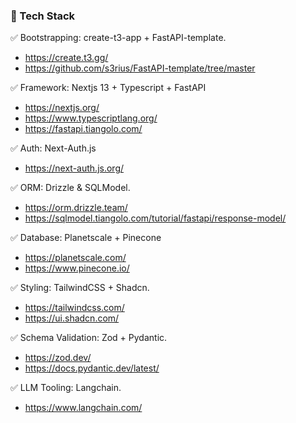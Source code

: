 ### 🚀 Tech Stack

✅ Bootstrapping: create-t3-app + FastAPI-template.

-   https://create.t3.gg/
-   https://github.com/s3rius/FastAPI-template/tree/master

✅ Framework: Nextjs 13 + Typescript + FastAPI

-   https://nextjs.org/
-   https://www.typescriptlang.org/
-   https://fastapi.tiangolo.com/

✅ Auth: Next-Auth.js

-   https://next-auth.js.org/

✅ ORM: Drizzle & SQLModel.

-   https://orm.drizzle.team/
-   https://sqlmodel.tiangolo.com/tutorial/fastapi/response-model/

✅ Database: Planetscale + Pinecone

-   https://planetscale.com/
-   https://www.pinecone.io/

✅ Styling: TailwindCSS + Shadcn.

-   https://tailwindcss.com/
-   https://ui.shadcn.com/

✅ Schema Validation: Zod + Pydantic.

-   https://zod.dev/
-   https://docs.pydantic.dev/latest/

✅ LLM Tooling: Langchain.

-   https://www.langchain.com/
